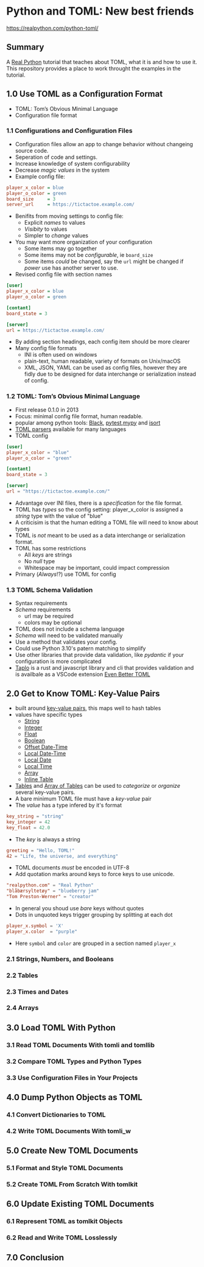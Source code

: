 # Python and TOML: New best friends
https://realpython.com/python-toml/

## Summary
A [Real Python](https://realpython.com) tutorial that teaches about TOML, what it is and how to use it.
This repository provides a place to work throught the examples in the tutorial.

## 1.0 Use TOML as a Configuration Format
- TOML: Tom’s Obvious Minimal Language
- Configuration file format

### 1.1 Configurations and Configuration Files
- Configuration files allow an app to change behavior without changeing source code.
- Seperation of code and settings.
- Increase knowledge of system configurability
- Decrease *magic values* in the system
- Example config file:
```ini
player_x_color = blue
player_o_color = green
board_size     = 3
server_url     = https://tictactoe.example.com/
```
- Benifits from moving settings to config file:
    - Explicit *names* to values
    - *Visibity* to values
    - Simpler to *change* values
- You may want more organization of your configuration
    - Some items may go together
    - Some items may not be *configurable*, ie ```board_size```
    - Some items *could* be changed, say the ```url``` might be changed if *power* use has another server to use.
- Revised config file with section names
```ini
[user]
player_x_color = blue
player_o_color = green

[contant]
board_state = 3

[server]
url = https://tictactoe.example.com/
```
- By adding section headings, each config item should be more clearer
- Many config file formats
    - INI is often used on windows
    - plain-text, human readable, variety of formats on Unix/macOS
    - XML, JSON, YAML can be used as config files, however they are fidly due to be designed for data interchange or serialization instead of config.
### 1.2 TOML: Tom’s Obvious Minimal Language
- First release 0.1.0 in 2013
- Focus: minimal config file format, human readable.
- popular among python tools: [Black](https://black.readthedocs.io/), [pytest](https://docs.pytest.org/),[mypy](https://mypy.readthedocs.io/) and [isort](https://black.readthedocs.io/)
- [TOML parsers](https://github.com/toml-lang/toml/wiki#implementations) available for many languages
- TOML config
```TOML
[user]
player_x_color = "blue"
player_o_color = "green"

[contant]
board_state = 3

[server]
url = "https://tictactoe.example.com/"
```
- Advantage over INI files, there is a *specification* for the file format.
- TOML has *types* so the config setting: player_x_color is assigned a *string* type with the value of "blue"
- A criticisim is that the human editing a TOML file will need to know about types
- TOML is *not* meant to be used as a data interchange or serialization format.
- TOML has some restrictions
    - All *keys* are strings
    - No *null* type
    - Whitespace may be important, could impact compression
- Primary (*Always*!?) use TOML for config
### 1.3 TOML Schema Validation
- Syntax requirements
- *Schema* requirements
    - url may be required
    - colors may be optional
- TOML does not include a schema language
- *Schema* will need to be validated manually
- Use a method that validates your config.
- Could use Python 3.10's patern matching to simplify
- Use other libraries that provide data validation, like *pydantic* if your configuration is more complicated
- [Taplo](https://taplo.tamasfe.dev/) is a rust and javascript library and cli that provides validation and is availbale as a VSCode extension [Even Better TOML](https://marketplace.visualstudio.com/items?itemName=tamasfe.even-better-toml)
## 2.0 Get to Know TOML: Key-Value Pairs
- built around [key-value pairs](https://toml.io/en/v1.0.0#keyvalue-pair), this maps well to hash tables
- values have specific types
    - [String](https://toml.io/en/v1.0.0#string)
    - [Integer](https://toml.io/en/v1.0.0#integer)
    - [Float](https://toml.io/en/v1.0.0#float)
    - [Boolean](https://toml.io/en/v1.0.0#boolean)
    - [Offset Date-Time](https://toml.io/en/v1.0.0#offset-date-time)
    - [Local Date-Time](https://toml.io/en/v1.0.0#local-date-time)
    - [Local Date](https://toml.io/en/v1.0.0#local-date)
    - [Local Time](https://toml.io/en/v1.0.0#local-time)
    - [Array](https://toml.io/en/v1.0.0#array)
    - [Inline Table](https://toml.io/en/v1.0.0#inline-table)
- [Tables](https://toml.io/en/v1.0.0#tables) and [Array of Tables](https://toml.io/en/v1.0.0#array-of-tables) can be used to *categorize* or *organize* several key-value pairs.
- A bare minimum TOML file must have a *key-value* pair
- The *value* has a type infered by it's format
```TOML
key_string = "string"
key_integer = 42
key_float = 42.0
```
- The *key* is always a string
```TOML
greeting = "Hello, TOML!"
42 = "Life, the universe, and everything"
```
- TOML documents *must* be encoded in UTF-8
- Add quotation marks around keys to force keys to use unicode.
```TOML
"realpython.com" = "Real Python"
"blåbærsyltetøy" = "blueberry jam"
"Tom Preston-Werner" = "creator"
```
- In general you shoud use *bare* keys without quotes
- Dots in unquoted keys trigger grouping by splitting at each dot
```TOML
player_x.symbol = 'X'
player_x.color  = "purple"
```
- Here `symbol` and `color` are grouped in a section named `player_x`
### 2.1 Strings, Numbers, and Booleans
### 2.2 Tables
### 2.3 Times and Dates
### 2.4 Arrays
## 3.0 Load TOML With Python
### 3.1 Read TOML Documents With tomli and tomllib
### 3.2 Compare TOML Types and Python Types
### 3.3 Use Configuration Files in Your Projects
## 4.0 Dump Python Objects as TOML
### 4.1 Convert Dictionaries to TOML
### 4.2 Write TOML Documents With tomli_w
## 5.0 Create New TOML Documents
### 5.1 Format and Style TOML Documents
### 5.2 Create TOML From Scratch With tomlkit
## 6.0 Update Existing TOML Documents
### 6.1 Represent TOML as tomlkit Objects
### 6.2 Read and Write TOML Losslessly
## 7.0 Conclusion